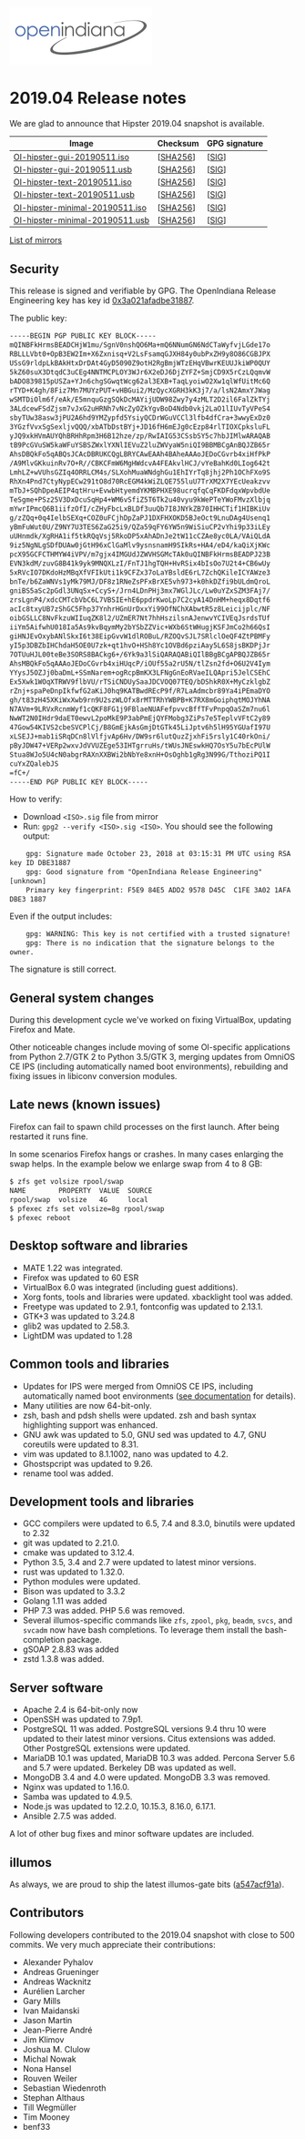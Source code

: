 <!--

The contents of this Documentation are subject to the Public Documentation License Version 1.01
(the "License"); you may only use this Documentation if you comply with the terms of this License.
A copy of the License is available at http://illumos.org/license/PDL.

The Original Documentation is _________________.

The Initial Writer of the Original Documentation is Alexander Pyhalov Copyright (C) 2019.
All Rights Reserved. (Initial Writer contact(s):________________[Insert hyperlink/alias]).

Contributor(s):   Andreas Wacknitz, Michal Nowak

Portions created by Andreas Wacknitz are Copyright (C) 2019.
Portions created by Michal Nowak are Copyright (C) 2019.

Portions created by ______ are Copyright (C)_________[Insert year(s)].
All Rights Reserved. (Contributor contact(s):________________[Insert hyperlink/alias]).

-->

<img src = "../../Openindiana.png">

# 2019.04 Release notes

We are glad to announce that Hipster 2019.04 snapshot is available.

Image                |      Checksum     |   GPG signature
-------------------- | ----------------- | --------------------
[OI-hipster-gui-20190511.iso](http://dlc.openindiana.org/isos/hipster/20190511/OI-hipster-gui-20190511.iso) | \[[SHA256](http://dlc.openindiana.org/isos/hipster/20190511/OI-hipster-gui-20190511.iso.sha256sum)\] | \[[SIG](http://dlc.openindiana.org/isos/hipster/20190511/OI-hipster-gui-20190511.iso.sig)\]
[OI-hipster-gui-20190511.usb](http://dlc.openindiana.org/isos/hipster/20190511/OI-hipster-gui-20190511.usb) | \[[SHA256](http://dlc.openindiana.org/isos/hipster/20190511/OI-hipster-gui-20190511.usb.sha256sum)\] | \[[SIG](http://dlc.openindiana.org/isos/hipster/20190511/OI-hipster-gui-20190511.usb.sig)\]
[OI-hipster-text-20190511.iso](http://dlc.openindiana.org/isos/hipster/20190511/OI-hipster-text-20190511.iso) | \[[SHA256](http://dlc.openindiana.org/isos/hipster/20190511/OI-hipster-text-20190511.iso.sha256sum)\] | \[[SIG](http://dlc.openindiana.org/isos/hipster/20190511/OI-hipster-text-20190511.iso.sig)\]
[OI-hipster-text-20190511.usb](http://dlc.openindiana.org/isos/hipster/20190511/OI-hipster-text-20190511.usb) | \[[SHA256](http://dlc.openindiana.org/isos/hipster/20190511/OI-hipster-text-20190511.usb.sha256sum)\] | \[[SIG](http://dlc.openindiana.org/isos/hipster/20190511/OI-hipster-text-20190511.usb.sig)\]
[OI-hipster-minimal-20190511.iso](http://dlc.openindiana.org/isos/hipster/20190511/OI-hipster-minimal-20190511.iso) | \[[SHA256](http://dlc.openindiana.org/isos/hipster/20190511/OI-hipster-minimal-20190511.iso.sha256sum)\] | \[[SIG](http://dlc.openindiana.org/isos/hipster/20190511/OI-hipster-minimal-20190511.iso.sig)\]
[OI-hipster-minimal-20190511.usb](http://dlc.openindiana.org/isos/hipster/20190511/OI-hipster-minimal-20190511.usb) | \[[SHA256](http://dlc.openindiana.org/isos/hipster/20190511/OI-hipster-minimal-20190511.usb.sha256sum)\] | \[[SIG](http://dlc.openindiana.org/isos/hipster/20190511/OI-hipster-minimal-20190511.usb.sig)\]

[List of mirrors](../handbook/openindiana-download-mirrors.md)

## Security

This release is signed and verifiable by GPG. The OpenIndiana Release Engineering key has key id [0x3a021afadbe31887](https://sks-keyservers.net/pks/lookup?op=get&search=0x3A021AFADBE31887).

The public key:

```
-----BEGIN PGP PUBLIC KEY BLOCK-----
mQINBFkHrmsBEADCHjW1mu/SgnV0nshQO6Ma+mQ6NNumGN6NdCTaWyfvjLGde17o
RBLLLVbt0+OpB3EW2Im+X6Zxnisq+V2LsFsamqGJXH84y0ubPxZH9y8O86CGBJPX
USsG9rldpLkBAkHtxDrDAt4GyD5090Z9otH2RgBmjWTzEHqVBwrKEUUJkiWP0QUY
5kZ60suX3DtqdC3uCEg4NNTMCPLOY3WJr6X2eDJ6DjZYFZ+SmjCD9X5rCzLQqmvW
bADO839815pUSZa+YJn6chgSGwqtWcg62al3EXB+TaqLyoiwO2Xw1qlWfUitMc6Q
rTYD+K4gh/8Fiz7Mn7MUYzPUT+vHBGui2/MzQycXGRH3kK3j7/a/lsN2AmxYJWag
wSMTDiOlm6f/eAk/E5mnquGzgSQkDcMAYijUDW98Zwy7y4zMLT2D2il6FalZkTYj
3ALdcewFSdZjsm7vJxG2uHRNh7vNcZyOZkYgvBoD4Ndb0vkj2LaO1lIUvTyVPeS4
sbyTUw38asw3jPU2A6hd9YMZypfd5YsiyQCDrWGuVCCl3lfb4dfCra+3wwyExDz0
3YGzfVvxSgSexljvQQQ/xbATbDstBYj+JD16fH6mEJg0cEzp84rlTIOXCpksluFL
yJQ9xkHVmAUYQhBRHhRpm3H6B12hze/zp/RwIAIG53CSsbSY5c7hbJIMlwARAQAB
tB9PcGVuSW5kaWFuYSBSZWxlYXNlIEVuZ2luZWVyaW5niQI9BBMBCgAnBQJZB65r
AhsDBQkFo5qABQsJCAcDBRUKCQgLBRYCAwEAAh4BAheAAAoJEDoCGvrb4xiHfPkP
/A9MlvGKkuinRv7O+R//CBKCFmW6MgHWdcvA4FEAkvlHCJ/vYeBahKd0LIog642t
LmhLZ+wVUhsGZIq4ORRLCM4s/SLXohMuaWNdghGu1EhIYrTq8jhj2Ph1OChFXo9S
RhXn4Pnd7CtyNypECw291tO8d70RcEGM4kWiZLQE755luU7TrXM2X7YEcUeakzvv
mTbJ+SQhDpeAEIP4qtHru+EvwbHtyemdYKMBPHXE98ucrqfqCqFKDFdqxWpvbdUe
TeSgme+PSz25V3DxDcuSqHp4+WM6vSfiZ5T6Tk2u40vyu9kWePTeYWoFMvzXlbjq
mYwrIPmcQ6B1iifzOfI/cZHyFbcLxBLDf3uuQb7I8JNYkZB70IHHCTif1HIBKiUv
g/zZQq+0q4IelbSEXq+COZ0uFCjhDpZaPJ1DXFHXOKD5BJeOct9LnuDAg4Usenq1
yBmFuWut0U/Z9NY7U3TES6ZaG25i9/QZa59qFY6YW5n9WiSiuCP2vYhi9p33iLEy
uUHnmdk/XgRHA1if5tkRQqVsj5RkoDP5xAhADnJe2tW11cCZAe8yc0LA/VAiQLdA
9iz5NgNLgSDfDUAw0jGtH96xClGaMlv9ysnsnamH9SIkRs+HA4/eD4/kaQiXjKWc
pcX95GCFCTHMYW4iVPV/m7gjx4IMGUdJZWVHSGMcTAk0uQINBFkHrmsBEADPJ23B
EVN3kdM/zuvG8B41k9yk9MNQXLzI/FnTJ1hgTQH+HvRSix4bIsOo7U2t4+CB6wUy
5xRVcIO7DKdoHzMBqXfVFIkUti1k9CFZx37oLaYBsldE6rL7ZchQKileICYAWze3
bnTe/b6ZaWNVs1yMk79MJ/DF8z1RNeZsPFxBrXE5vh973+k0hkDZfi9bULdmQroL
gniBS5aSc2pGdl3UNqSx+CcyS+/Jrn4LDnPHj3mx7WGlJLc/Lw0uYZxSZM3FAj7/
zrsLgnP4/xdcCMTcbVbC6L7VBSIE+hE6ppdrKwoLp7C2cyA14DnHM+heqx8Dqtf6
acIc8txyUB7zShGC5Fhp37YnhrHGnUrDxxYi99OfNChXAbwtR5z8Leicijplc/NF
oibGSLLC8NvFkzuWIIuqZK8l2/UZmER7Nt7hhHszilsnAJenwvYCIVEqJsrdsTUf
iiYm5AifwhU018Ia5As9kvBqymMy2bYSbZZVic+WXb6StWHugjKSFJmCo2h66QsI
giHNJEvOxybANlSkxI6t38EipGvvW1dlROBuL/RZOQvSJL7SRlclOeQF4ZtPBMFy
yI5p3DBZbIHChdaH5OE0U7zk+qt1hvO+HSh8Yc1OVBd6pziAay5L6S8jsBKDPjJr
7OTUuHJL00teBe3SORS8BACkg6+/6Yk9a3lSiQARAQABiQIlBBgBCgAPBQJZB65r
AhsMBQkFo5qAAAoJEDoCGvrb4xiHUqcP/iOUf55a2rU5N/tlZsn2fd+O6U2V4Iym
YYysJ5OZJj0baDmL+SSmNarem+ogRcpBmKX3LFNgGnEoRVaeILQApri5JelCSEhC
Ex5Xwk1WOqXTRWV9flbVU/rTSiCNDUySaaJDCVOQ07TEQ/bDShkR0X+MyCzklgbZ
rZnj+spaPeDnpIkfwfG2aKiJ0hq9KATBwdREcP9f/R7LaAdmcbr89Ya4iPEmaDYO
gh/t83zH45XKiWxXwb9rn9U2szWLOfx8rMTTRhYWBPB+K7RX8mGoiphqtMOJYhNA
N7AVm+9LRVxRcnmWyf1cQKF8FG1j9FBlaeNUAFefpvvcBffTFvPnpqOaSZm7nu6l
NwWT2N0IHdr9daET0ewvL2poMkE9P3abPmEjQYFMobg3ZiPs7e5TeplvVFtC2y89
47Gow54KIVS2cbeSVCPlCj/B8GmEjkAsGmjDtGTk45LiJptv6h5lH95YGUafI97U
xLSEJJ+mab1iSRqDCn8lVlfjvAp6Hv/DW9sr6lutQuzZjxhFi5rsly1C40rkOni/
pByJDW47+VERp2wxvJdVVUZEge53IHTgrruHs/tWUsJNEswkHQ7OsY5u7bEcPUlW
Stua8WJo5U4cN0abgrRAXnXXBWi2bNbYe8xnH+OsOghb1gRg3N99G/TthoziPQ1I
cuYxZQalebJS
=fC+/
-----END PGP PUBLIC KEY BLOCK-----
```

How to verify:

* Download `<ISO>.sig` file from mirror
* Run: `gpg2 --verify <ISO>.sig <ISO>`. You should see the following output:

```
    gpg: Signature made October 23, 2018 at 03:15:31 PM UTC using RSA key ID DBE31887
    gpg: Good signature from "OpenIndiana Release Engineering" [unknown]
    Primary key fingerprint: F5E9 84E5 ADD2 9578 D45C  C1FE 3A02 1AFA DBE3 1887
```

  Even if the output includes:

```
    gpg: WARNING: This key is not certified with a trusted signature!
    gpg: There is no indication that the signature belongs to the owner.
```

  The signature is still correct.

## General system changes

During this development cycle we've worked on fixing VirtualBox, updating Firefox and Mate.

Other noticeable changes include moving of some OI-specific applications from Python 2.7/GTK 2 to Python 3.5/GTK 3,
merging updates from OmniOS CE IPS (including automatically named boot environments), rebuilding and fixing issues in
libiconv conversion modules.

## Late news (known issues)

Firefox can fail to spawn child processes on the first launch. After being restarted it runs fine.

In some scenarios Firefox hangs or crashes.
In many cases enlarging the swap helps.
In the example below we enlarge swap from 4 to 8 GB:

```
$ zfs get volsize rpool/swap
NAME        PROPERTY  VALUE  SOURCE
rpool/swap  volsize   4G     local
$ pfexec zfs set volsize=8g rpool/swap
$ pfexec reboot
```

## Desktop software and libraries

* MATE 1.22 was integrated.
* Firefox was updated to 60 ESR
* VirtualBox 6.0 was integrated (including guest additions).
* Xorg fonts, tools and libraries were updated. xbacklight tool was added.
* Freetype was updated to 2.9.1, fontconfig was updated to 2.13.1.
* GTK+3 was updated to 3.24.8
* glib2 was updated to 2.58.3.
* LightDM was updated to 1.28

## Common tools and libraries

* Updates for IPS were merged from OmniOS CE IPS, including automatically named boot environments ([see documentation](../handbook/getting-started.md#managing-boot-environments) for details).
* Many utilities are now 64-bit-only.
* zsh, bash and pdsh shells were updated. zsh and bash syntax highlighting support was enhanced.
* GNU awk was updated to 5.0, GNU sed was updated to 4.7, GNU coreutils were updated to 8.31.
* vim was updated to 8.1.1002, nano was updated to 4.2.
* Ghostspcript was updated to 9.26.
* rename tool was added.

## Development tools and libraries

* GCC compilers were updated to 6.5, 7.4 and 8.3.0, binutils were updated to 2.32
* git was updated to 2.21.0.
* cmake was updated to 3.12.4.
* Python 3.5, 3.4 and 2.7 were updated to latest minor versions.
* rust was updated to 1.32.0.
* Python modules were updated.
* Bison was updated to 3.3.2
* Golang 1.11 was added
* PHP 7.3 was added. PHP 5.6 was removed.
* Several illumos-specific commands like `zfs`, `zpool`, `pkg`, `beadm`, `svcs`, and `svcadm` now have bash completions. To leverage them install the bash-completion package.
* gSOAP 2.8.83 was added
* zstd 1.3.8 was added.

## Server software

* Apache 2.4 is 64-bit-only now
* OpenSSH was updated to 7.9p1.
* PostgreSQL 11 was added. PostgreSQL versions 9.4 thru 10 were updated to their latest minor versions. Citus extensions was added. Other PostgreSQL extensions were updated.
* MariaDB 10.1 was updated, MariaDB 10.3 was added. Percona Server 5.6 and 5.7 were updated. Berkeley DB was updated as well.
* MongoDB 3.4 and 4.0 were updated. MongoDB 3.3 was removed.
* Nginx was updated to 1.16.0.
* Samba was updated to 4.9.5.
* Node.js was updated to  12.2.0, 10.15.3, 8.16.0, 6.17.1.
* Ansible 2.7.5 was added.

A lot of other bug fixes and minor software updates are included.

## illumos

As always, we are proud to ship the latest illumos-gate bits ([a547acf91a](https://github.com/illumos/illumos-gate/commit/a547acf91a502e2d79ff67ef86d1b791883ca43a)).

## Contributors

Following developers contributed to the 2019.04 snapshot with close to 500 commits. We very much appreciate their contributions:

* Alexander Pyhalov
* Andreas Grueninger
* Andreas Wacknitz
* Aurélien Larcher
* Gary Mills
* Ivan Maidanski
* Jason Martin
* Jean-Pierre André
* Jim Klimov
* Joshua M. Clulow
* Michal Nowak
* Nona Hansel
* Rouven Weiler
* Sebastian Wiedenroth
* Stephan Althaus
* Till Wegmüller
* Tim Mooney
* benf33
